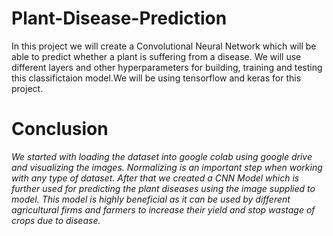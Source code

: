 # Plant-Disease-Prediction
In this project we will create a Convolutional Neural Network which will be able to predict whether a plant is suffering from a disease. We will use different layers and other hyperparameters for building, training and testing this classifictaion model.We will be using tensorflow and keras for this project.

# Conclusion

*We started with loading the dataset into google colab using google drive and visualizing the images. Normalizing is an important step when working with any type of dataset. After that we created a CNN Model which is further used for predicting the plant diseases using the image supplied to model.
This model is highly beneficial as it can be used by different agricultural firms and farmers to increase their yield and stop wastage of crops due to disease.*

